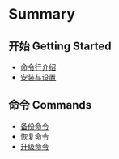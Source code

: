 # Summary

## 开始  Getting Started

* [命令行介绍](README.md)
* [安装与设置](setup.md)

## 命令 Commands

* [备份命令](backup.md)
* [恢复命令](restore.md)  
* [升级命令](update.md)  

<!-- ## 其他  Others

* [跨数据库迁移](database-convert/index.md)
* [解密数据库连接字符串](connection-string/index.md) -->
